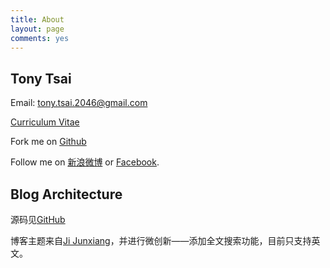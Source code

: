 ```yaml
---
title: About
layout: page
comments: yes
---
```

  
## Tony Tsai 
Email: <tony.tsai.2046@gmail.com>

[Curriculum Vitae](http://tonytsai.name)

Fork me on [Github](https://github.com/caijun)

Follow me on [新浪微博](http://weibo.com/caijun2046) or [Facebook](http://www.facebook.com/tony.tsai.9828).

## Blog Architecture
源码见[GitHub](https://github.com/caijun/blog.tonytsai.name)

博客主题来自[Ji Junxiang](https://github.com/dashjim/dashjim.github.com)，并进行微创新——添加全文搜索功能，目前只支持英文。